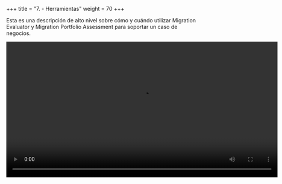 +++ 
title = "7. - Herramientas" 
weight = 70
+++

Esta es una descripción de alto nivel sobre cómo y cuándo utilizar Migration Evaluator y Migration Portfolio Assessment para soportar un caso de negocios.

<video src="https://ee-assets-prod-us-east-1.s3.us-east-1.amazonaws.com/modules/3b13502c24d042f7941ef888bac23e9c/v1/MPA_for_Business_Case.mp4" type="video/mp4" width="720" controls></video>